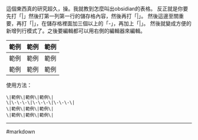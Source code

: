 這個東西真的研究超久，操。我就教到怎麼叫出obsidian的表格。
反正就是你要先打「\|」然後打第一列第一行的儲存格內容，然後再打「\|」。
然後這邊至關重要，再打「\|」，在儲存格裡面加三個以上的「\-」，再加上「\|」。
然後就變成方便的新增列行模式了。之後要編輯都可以用右側的編輯器來編輯。

| 範例  | 範例  | 範例  |
| --- | --- | --- |
| 範例  | 範例  | 範例  |
| 範例  | 範例  | 範例  |


使用方法：

```
\|範例\|範例\|範例\|
\|\-\-\-\|\-\-\-\|\-\-\-\|
\|範例\|範例\|範例\|
\|範例\|範例\|範例\|
```



- - -

#markdown  